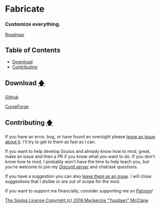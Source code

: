 # Fabricate

### Customize everything.

[Roadmap](https://trello.com/b/DfeJpjGX/soulus)



## Table of Contents
- [Download](#download-)
- [Contributing](#contributing-)



## Download [🡅](#table-of-contents)

[Github](https://github.com/Yuudaari/fabricate/releases/latest)

[CurseForge](https://minecraft.curseforge.com/projects/fabricate)




## Contributing [🡅](#table-of-contents)

If you have an error, bug, or have found an oversight please [leave an issue about it](https://github.com/Yuudaari/soulus/issues). I'll try to get to them as fast as I can.

If you want to help develop Soulus and already know how to mod, great, make an issue and then a PR if you know what you want to do. If you don't know how to mod, I probably won't have the time to help teach you, but you're welcome to join my [Discord server](https://discord.gg/fwvBfus) and chat/ask questions.

If you have a suggestion you can also [leave them as an issue](https://github.com/Yuudaari/soulus/issues). I will close suggestions that I dislike or are out of scope for the mod.

If you want to support me financially, consider supporting me on [Patreon](https://www.patreon.com/yuudaari)!

[The Soulus License Copyright (c) 2018 Mackenzie "Yuudaari" McClane](./LICENSE.md)
